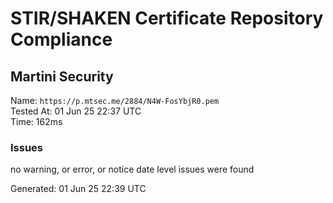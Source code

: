 # STIR/SHAKEN Certificate Repository Compliance

## Martini Security

Name: `https://p.mtsec.me/2884/N4W-FosYbjR0.pem`\
Tested At: 01 Jun 25 22:37 UTC\
Time: 162ms

### Issues

no warning, or error, or notice date level issues were found

Generated: 01 Jun 25 22:39 UTC